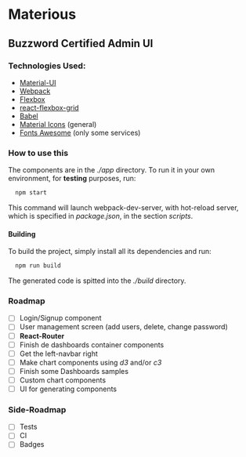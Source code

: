 # Materious
## Buzzword Certified Admin UI

### Technologies Used:
* [Material-UI](https://github.com/callemall/material-ui)
* [Webpack](https://webpack.github.io/)
* [Flexbox](http://flexboxgrid.com/)
* [react-flexbox-grid](http://roylee0704.github.io/react-flexbox-grid/)
* [Babel](https://babeljs.io/)
* [Material Icons](https://design.google.com/icons/) (general)
* [Fonts Awesome](http://fortawesome.github.io/Font-Awesome/) (only some services)

### How to use this
The components are in the _./app_ directory.
To run it in your own environment, for **testing** purposes, run:

```bash
  npm start
```

This command will launch webpack-dev-server, with hot-reload server, which is specified in _package.json_, in the section _scripts_.

#### Building
To build the project, simply install all its dependencies and run:

```bash
  npm run build
```

The generated code is spitted into the _./build_ directory.


### Roadmap
- [ ] Login/Signup component
- [ ] User management screen (add users, delete, change password)
- [ ] __React-Router__
- [ ] Finish de dashboards container components
- [ ] Get the left-navbar right
- [ ] Make chart components using _d3_ and/or _c3_
- [ ] Finish some Dashboards samples
- [ ] Custom chart components
- [ ] UI for generating components

### Side-Roadmap
- [ ] Tests
- [ ] CI
- [ ] Badges
